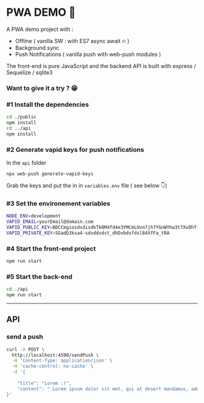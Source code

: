 # PWA DEMO 📱

A PWA demo project with :

* Offline ( vanilla SW : with ES7 async await 🔥 )
* Background sync 
* Push Notifications ( vanilla push with web-push modules )

The front-end is pure JavaScript and the backend API is built with express / Sequelize / sqlite3

### Want to give it a try ? 😁

### #1 Install the dependencies 

```bash
cd ./public
npm install
cd ../api
npm install
```

### #2 Generate vapid keys for push notifications 

In the ```api``` folder

```
npx web-push generate-vapid-keys
``` 

Grab the keys and put the in in ```variables.env``` file ( see below 👇)

### #3 Set the environement variables 

```bash
NODE_ENV=development
VAPID_EMAIL=yourEmail@domain.com
VAPID_PUBLIC_KEY=BDCCmgiosdsdisdkTk0M4fd4e3YMCmLUvn7jh7YGnWYhw3t7XvDhffddssdsdaIY
VAPID_PRIVATE_KEY=SGadD3ksa4-sdsddsdst_dhDvbdsfdsl84XfFa_tRA
```

### #4 Start the front-end project 

```bash 
npm run start 
```

### #5 Start the back-end 


```bash 
cd ./api
npm run start 
```

<hr>


## API 


### send a push 

```bash 
curl -X POST \
  http://localhost:4590/sendPush \
  -H 'Content-Type: application/json' \
  -H 'cache-control: no-cache' \
  -d '{
	
	"title": "Lorem :)",
	"content": " Lorem ipsum dolor sit met, qui at desert mandamus, adduce ullum apeirian mea at. Eu mel vide saltando vituperata, sonet quidam deterruisset te qui. Te cum vivendum explicate abhorrent. Id venom argumentum vel. Ut lorem bocent hendrerit eam"
}'
```